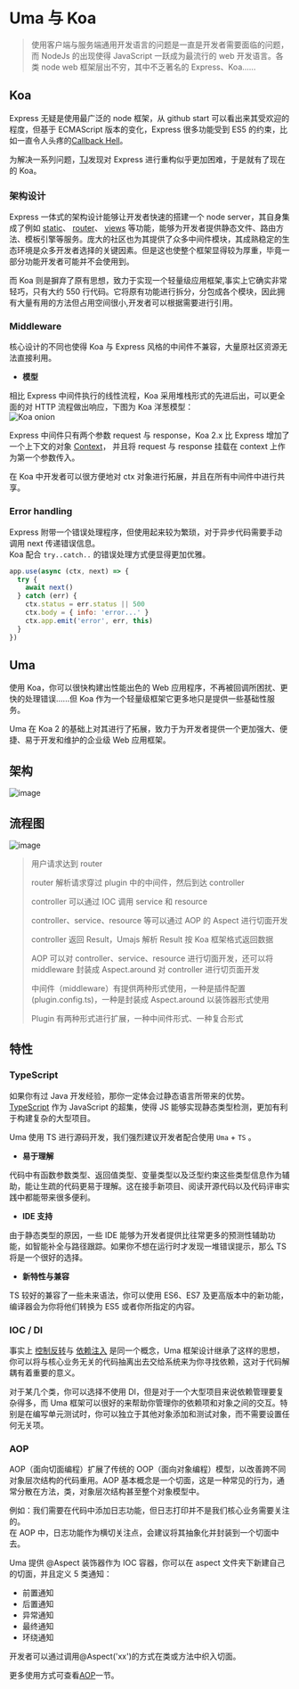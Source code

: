# Uma 与 Koa

> 使用客户端与服务端通用开发语言的问题是一直是开发者需要面临的问题，而 NodeJs 的出现使得 JavaScript 一跃成为最流行的 web 开发语言。各类 node web 框架层出不穷，其中不乏著名的 Express、Koa......

## Koa

Express 无疑是使用最广泛的 node 框架，从 github start 可以看出来其受欢迎的程度，但基于 ECMAScript 版本的变化，Express 很多功能受到 ES5 的约束，比如一直令人头疼的[Callback Hell](http://callbackhell.com/)。

为解决一系列问题，[TJ](https://github.com/tj)发现对 Express 进行重构似乎更加困难，于是就有了现在的 Koa。

### 架构设计

Express 一体式的架构设计能够让开发者快速的搭建一个 node server，其自身集成了例如
[static](https://expressjs.com/en/starter/static-files.html)、
[router](https://expressjs.com/en/guide/routing.html)、
[views](https://expressjs.com/en/guide/using-template-engines.html)
等功能，能够为开发者提供静态文件、路由方法、模板引擎等服务。庞大的社区也为其提供了众多中间件模块，其成熟稳定的生态环境是众多开发者选择的关键因素。但是这也使整个框架显得较为厚重，毕竟一部分功能开发者可能并不会使用到。

而 Koa 则是摒弃了原有思想，致力于实现一个轻量级应用框架,事实上它确实非常轻巧，只有大约 550 行代码。它将原有功能进行拆分，分包成各个模块，因此拥有大量有用的方法但占用空间很小,开发者可以根据需要进行引用。

### Middleware

核心设计的不同也使得 Koa 与 Express 风格的中间件不兼容，大量原社区资源无法直接利用。

- **模型**

相比 Express 中间件执行的线性流程，Koa 采用堆栈形式的先进后出，可以更全面的对 HTTP 流程做出响应，下图为 Koa 洋葱模型：  
![Koa onion](../../public/images/koaOnion.png)

Express 中间件只有两个参数 request 与 response，Koa 2.x 比 Express 增加了一个上下文的对象
[Context](https://github.com/koajs/koa/blob/master/docs/api/context.md)，
并且将 request 与 response 挂载在 context 上作为第一个参数传入。

在 Koa 中开发者可以很方便地对 ctx 对象进行拓展，并且在所有中间件中进行共享。

### Error handling

Express 附带一个错误处理程序，但使用起来较为繁琐，对于异步代码需要手动调用 next 传递错误信息。  
Koa 配合 `try..catch..` 的错误处理方式便显得更加优雅。

```js
app.use(async (ctx, next) => {
  try {
    await next()
  } catch (err) {
    ctx.status = err.status || 500
    ctx.body = { info: 'error...' }
    ctx.app.emit('error', err, this)
  }
})
```

## Uma

使用 Koa，你可以很快构建出性能出色的 Web 应用程序，不再被回调所困扰、更快的处理错误......但 Koa 作为一个轻量级框架它更多地只是提供一些基础性服务。

Uma 在 Koa 2 的基础上对其进行了拓展，致力于为开发者提供一个更加强大、便捷、易于开发和维护的企业级 Web 应用框架。

## 架构

![image](../../public/images/design.png)

## 流程图

![image](../../public/images/process.png)

> 用户请求达到 router
>
> router 解析请求穿过 plugin 中的中间件，然后到达 controller
>
> controller 可以通过 IOC 调用 service 和 resource
>
> controller、service、resource 等可以通过 AOP 的 Aspect 进行切面开发
>
> controller 返回 Result，Umajs 解析 Result 按 Koa 框架格式返回数据
>
> AOP 可以对 controller、service、resource 进行切面开发，还可以将 middleware 封装成 Aspect.around 对 controller 进行切页面开发
>
> 中间件（middleware）有提供两种形式使用，一种是插件配置(plugin.config.ts)，一种是封装成 Aspect.around 以装饰器形式使用
>
> Plugin 有两种形式进行扩展，一种中间件形式、一种复合形式

## 特性

### TypeScript

如果你有过 Java 开发经验，那你一定体会过静态语言所带来的优势。
[TypeScript](https://www.typescriptlang.org/)
作为 JavaScript 的超集，使得 JS 能够实现静态类型检测，更加有利于构建复杂的大型项目。

Uma 使用 TS 进行源码开发，我们强烈建议开发者配合使用 `Uma` + `TS` 。

- **易于理解**

代码中有函数参数类型、返回值类型、变量类型以及泛型约束这些类型信息作为辅助，能让生疏的代码更易于理解。这在接手新项目、阅读开源代码以及代码评审实践中都能带来很多便利。

- **IDE 支持**

由于静态类型的原因，一些 IDE 能够为开发者提供比往常更多的预测性辅助功能，如智能补全与路径跟踪。如果你不想在运行时才发现一堆错误提示，那么 TS 将是一个很好的选择。

- **新特性与兼容**

TS 较好的兼容了一些未来语法，你可以使用 ES6、ES7 及更高版本中的新功能，编译器会为你将他们转换为 ES5 或者你所指定的内容。

### IOC / DI

事实上
[控制反转](https://www.tutorialsteacher.com/ioc/inversion-of-control)与
[依赖注入](https://www.tutorialsteacher.com/ioc/dependency-injection)
是同一个概念，Uma 框架设计继承了这样的思想，你可以将与核心业务无关的代码抽离出去交给系统来为你寻找依赖，这对于代码解耦有着重要的意义。

对于某几个类，你可以选择不使用 DI，但是对于一个大型项目来说依赖管理要复杂得多，而 Uma 框架可以很好的来帮助你管理你的依赖项和对象之间的交互。特别是在编写单元测试时，你可以独立于其他对象添加和测试对象，而不需要设置任何无关项。

### AOP

AOP（面向切面编程）扩展了传统的 OOP（面向对象编程）模型，以改善跨不同对象层次结构的代码重用。AOP 基本概念是一个切面，这是一种常见的行为，通常分散在方法，类，对象层次结构甚至整个对象模型中。

例如：我们需要在代码中添加日志功能，但日志打印并不是我们核心业务需要关注的。  
在 AOP 中，日志功能作为横切关注点，会建议将其抽象化并封装到一个切面中去。

Uma 提供 @Aspect 装饰器作为 IOC 容器，你可以在 aspect 文件夹下新建自己的切面，并且定义 5 类通知：

- 前置通知
- 后置通知
- 异常通知
- 最终通知
- 环绕通知

开发者可以通过调用@Aspect('xx')的方式在类或方法中织入切面。

更多使用方式可查看[AOP](../基础功能/AOP.md)一节。
